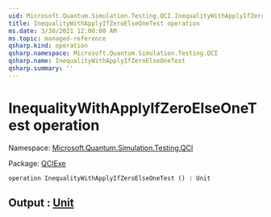 ```yaml
---
uid: Microsoft.Quantum.Simulation.Testing.QCI.InequalityWithApplyIfZeroElseOneTest
title: InequalityWithApplyIfZeroElseOneTest operation
ms.date: 3/30/2021 12:00:00 AM
ms.topic: managed-reference
qsharp.kind: operation
qsharp.namespace: Microsoft.Quantum.Simulation.Testing.QCI
qsharp.name: InequalityWithApplyIfZeroElseOneTest
qsharp.summary: ''
---
```


# InequalityWithApplyIfZeroElseOneTest operation

Namespace: [Microsoft.Quantum.Simulation.Testing.QCI](xref:Microsoft.Quantum.Simulation.Testing.QCI)

Package: [QCIExe](https://nuget.org/packages/QCIExe)




```qsharp
operation InequalityWithApplyIfZeroElseOneTest () : Unit
```


## Output : [Unit](xref:microsoft.quantum.lang-ref.unit)

